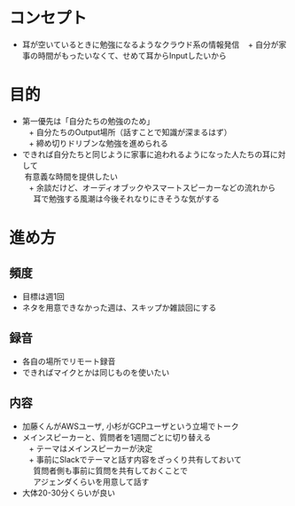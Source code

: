 # コンセプト

* 耳が空いているときに勉強になるようなクラウド系の情報発信
    + 自分が家事の時間がもったいなくて、せめて耳からInputしたいから

# 目的

* 第一優先は「自分たちの勉強のため」  
    + 自分たちのOutput場所（話すことで知識が深まるはず）  
    + 締め切りドリブンな勉強を進められる  
* できれば自分たちと同じように家事に追われるようになった人たちの耳に対して  
  有意義な時間を提供したい  
    + 余談だけど、オーディオブックやスマートスピーカーなどの流れから  
      耳で勉強する風潮は今後それなりにきそうな気がする  

# 進め方

## 頻度

* 目標は週1回  
* ネタを用意できなかった週は、スキップか雑談回にする  

## 録音

* 各自の場所でリモート録音  
* できればマイクとかは同じものを使いたい  

## 内容

* 加藤くんがAWSユーザ, 小杉がGCPユーザという立場でトーク  
* メインスピーカーと、質問者を1週間ごとに切り替える  
    + テーマはメインスピーカーが決定  
    + 事前にSlackでテーマと話す内容をざっくり共有しておいて  
      質問者側も事前に質問を共有しておくことで  
      アジェンダくらいを用意して話す  
* 大体20-30分くらいが良い


